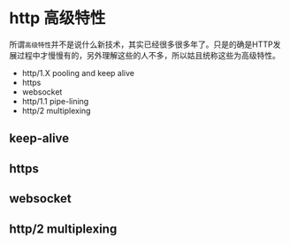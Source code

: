 # http 高级特性

所谓``高级特性``并不是说什么新技术，其实已经很多很多年了。只是的确是HTTP发展过程中才慢慢有的，另外理解这些的人不多，所以姑且统称这些为高级特性。

- http/1.X pooling and keep alive
- https
- websocket
- http/1.1 pipe-lining
- http/2 multiplexing



## keep-alive

## https

## websocket

## http/2 multiplexing
